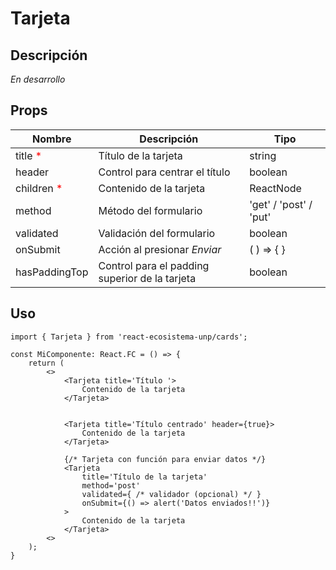 # Tarjeta

## Descripción
*En desarrollo*

## Props
| Nombre                                    | Descripción                                    | Tipo                   |
| ----------------------------------------- | ---------------------------------------------- | ---------------------- |
| title <span style="color:red">*</span>    | Título de la tarjeta                           | string                 |
| header                                    | Control para centrar el título                 | boolean                |
| children <span style="color:red">*</span> | Contenido de la tarjeta                        | ReactNode              |
| method                                    | Método del formulario                          | 'get' / 'post' / 'put' |
| validated                                 | Validación del formulario                      | boolean                |
| onSubmit                                  | Acción al presionar *Enviar*                   | ( ) => { }             |
| hasPaddingTop                             | Control para el padding superior de la tarjeta | boolean                |

## Uso

```tsx
import { Tarjeta } from 'react-ecosistema-unp/cards';

const MiComponente: React.FC = () => {
    return (
        <>
            <Tarjeta title='Título '>
                Contenido de la tarjeta
            </Tarjeta>


            <Tarjeta title='Título centrado' header={true}>
                Contenido de la tarjeta
            </Tarjeta>

            {/* Tarjeta con función para enviar datos */}
            <Tarjeta 
                title='Título de la tarjeta'
                method='post'
                validated={ /* validador (opcional) */ }
                onSubmit={() => alert('Datos enviados!!')}
            >
                Contenido de la tarjeta
            </Tarjeta>
        <>
    );
}
```